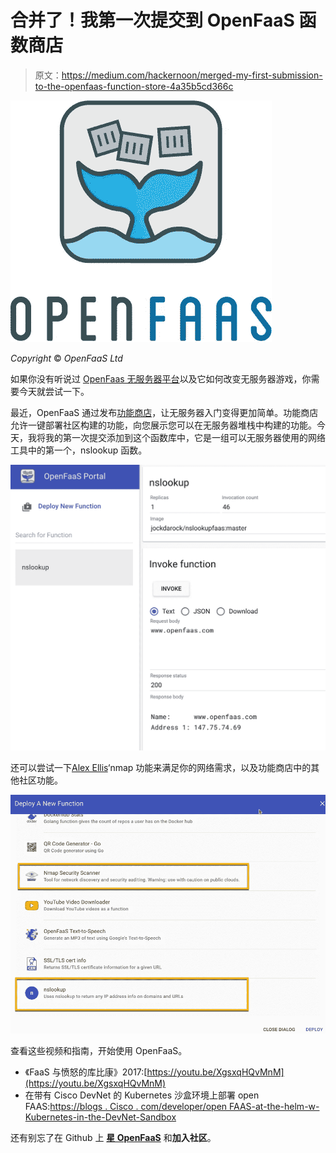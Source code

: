 # 合并了！我第一次提交到 OpenFaaS 函数商店

> 原文：<https://medium.com/hackernoon/merged-my-first-submission-to-the-openfaas-function-store-4a35b5cd366c>

![](img/86943d0ded973a46648e19aa4d8ef6b7.png)

*Copyright* © *OpenFaaS Ltd*

如果你没有听说过 [OpenFaas 无服务器平台](https://www.openfaas.com)以及它如何改变无服务器游戏，你需要今天就尝试一下。

最近，OpenFaaS 通过发布[功能商店](https://blog.alexellis.io/announcing-function-store/)，让无服务器入门变得更加简单。功能商店允许一键部署社区构建的功能，向您展示您可以在无服务器堆栈中构建的功能。今天，我将我的第一次提交添加到这个函数库中，它是一组可以无服务器使用的网络工具中的第一个，nslookup 函数。

![](img/1465eff23b22848c198c9904004cc2a7.png)

还可以尝试一下[Alex Ellis](https://medium.com/u/89b4ba5a32ff?source=post_page-----4a35b5cd366c--------------------------------)‘nmap 功能来满足你的网络需求，以及功能商店中的其他社区功能。

![](img/4a6bfa2b2e0b0a341836586d3129601e.png)

查看这些视频和指南，开始使用 OpenFaaS。

*   《FaaS 与愤怒的库比康》2017:[https://youtu.be/XgsxqHQvMnM](https://youtu.be/XgsxqHQvMnM)
*   在带有 Cisco DevNet 的 Kubernetes 沙盒环境上部署 open FAAS:[https://blogs . Cisco . com/developer/open FAAS-at-the-helm-w-Kubernetes-in-the-DevNet-Sandbox](https://blogs.cisco.com/developer/openfaas-at-the-helm-w-kubernetes-in-the-devnet-sandbox)

还有别忘了在 Github 上 [**星 OpenFaaS**](https://github.com/openfaas/faas) 和**加入社区**。